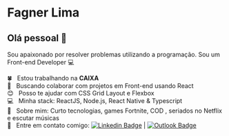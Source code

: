 # Fagner Lima

## Olá pessoal 👋
Sou apaixonado por resolver problemas utilizando a programação.
Sou um Front-end Developer :computer:

 :four_leaf_clover: &nbsp; Estou trabalhando na **CAIXA**
 <br/> :purple_heart: &nbsp; Buscando colaborar com projetos em Front-end usando React
 <br/> :blush: &nbsp; Posso te ajudar com CSS Grid Layout e Flexbox
 <br/> :computer: &nbsp; Minha stack: ReactJS, Node.js, React Native & Typescript
 <br/> 💬  &nbsp; Sobre mim: Curto tecnologias, games Fortnite, COD , seriados no Netflix e escutar músicas
 <br/> :email: &nbsp; Entre em contato comigo: [![Linkedin Badge](https://img.shields.io/badge/-fagnerrlima-blue?style=flat-square&logo=Linkedin&logoColor=white&link=https://www.linkedin.com/in/fagnerrlima/)](https://www.linkedin.com/in/fagnerrlima/) 
| 
[![Outlook Badge](https://img.shields.io/badge/-fagnerrlima@outlook.com-c14438?style=flat-square&logo=Outlook&logoColor=white&link=mailto:fagnerrlima@outlook.com)](mailto:fagnerrlima@outlook.com)
